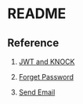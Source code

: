 # README

## Reference

1. [JWT and KNOCK](https://engineering.musefind.com/building-a-simple-token-based-authorization-api-with-rails-a5c181b83e02)

2. [Forget Password](https://medium.com/binar-academy/forgot-password-feature-on-rails-api-8e4a7368c59)

3. [Send Email](https://medium.com/@pascales/welcome-email-for-new-user-using-action-mailer-becdb43ee6a)
